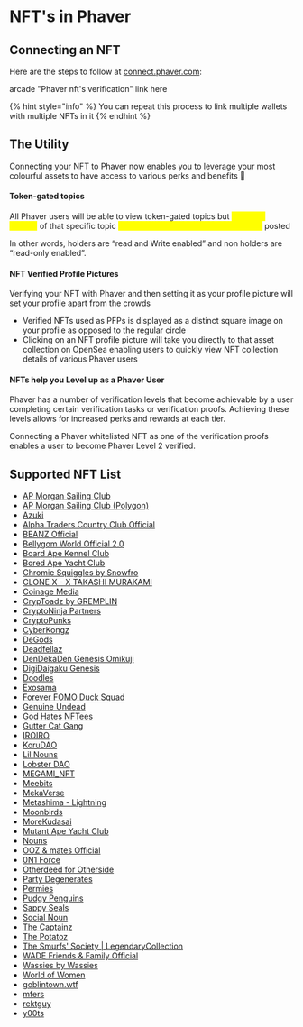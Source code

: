 # NFT's in Phaver

## Connecting an NFT

Here are the steps to follow at [connect.phaver.com](https://connect.phaver.com/):&#x20;

arcade "Phaver nft's verification" link here

{% hint style="info" %}
You can repeat this process to link multiple wallets with multiple NFTs in it
{% endhint %}

## The Utility&#x20;

Connecting your NFT to Phaver now enables you to leverage your most colourful assets to have access to various perks and benefits 🎫

#### Token-gated topics

All Phaver users will be able to view token-gated topics but <mark style="color:yellow;">only NFT holders</mark> of that specific topic <mark style="color:yellow;">will be able to interact with the content</mark> posted

In other words, holders are “read and Write enabled” and non holders are “read-only enabled”.

#### NFT Verified Profile Pictures

Verifying your NFT with Phaver and then setting it as your profile picture will set your profile apart from the crowds

* Verified NFTs used as PFPs is displayed as a distinct square image on your profile as opposed to the regular circle
* Clicking on an NFT profile picture will take you directly to that asset collection on OpenSea enabling users to quickly view NFT collection details of various Phaver users

#### NFTs help you Level up as a Phaver User

Phaver has a number of verification levels that become achievable by a user completing certain verification tasks or verification proofs. Achieving these levels allows for increased perks and rewards at each tier.

Connecting a Phaver whitelisted NFT as one of the verification proofs enables a user to become Phaver Level 2 verified.&#x20;

## Supported NFT List

* [AP Morgan Sailing Club ](https://opensea.io/collection/ap-morgan-sailing-club-ethereum)
* [AP Morgan Sailing Club (Polygon)](https://opensea.io/collection/ap-morgan-sailing-club-polygon)
* [Azuki](https://opensea.io/collection/azuki)
* [Alpha Traders Country Club Official](https://opensea.io/collection/atcc)
* [BEANZ Official](https://opensea.io/collection/beanzofficial)
* [Bellygom World Official 2.0](https://opensea.io/collection/bellygom-world-official-season-2)
* [Board Ape Kennel Club](https://opensea.io/collection/bored-ape-kennel-club)
* [Bored Ape Yacht Club](https://opensea.io/collection/boredapeyachtclub)
* [Chromie Squiggles by Snowfro](https://opensea.io/collection/chromie-squiggle-by-snowfro)
* [CLONE X - X TAKASHI MURAKAMI](https://opensea.io/collection/clonex)
* [Coinage Media](https://www.coinage.media/about#mint)
* [CrypToadz by GREMPLIN](https://opensea.io/collection/cryptoadz-by-gremplin)
* [CryptoNinja Partners](https://opensea.io/collection/cryptoninjapartners-v2)
* [CryptoPunks](https://opensea.io/collection/cryptopunks)
* [CyberKongz ](https://opensea.io/collection/cyberkongz)
* [DeGods](https://opensea.io/collection/degods)
* [Deadfellaz ](https://opensea.io/collection/deadfellaz)
* [DenDekaDen Genesis Omikuji](https://opensea.io/collection/dendekaden)
* [DigiDaigaku Genesis](https://opensea.io/collection/digidaigaku)
* [Doodles](https://opensea.io/collection/doodles-official)
* [Exosama ](https://opensea.io/collection/exosama-expect-chaos)
* [Forever FOMO Duck Squad](https://opensea.io/collection/forever-fomo-duck-squad)
* [Genuine Undead](https://opensea.io/collection/genuine-undead)
* [God Hates NFTees](https://opensea.io/collection/godhatesnftees)
* [Gutter Cat Gang](https://opensea.io/collection/guttercatgang)
* [IROIRO ](https://opensea.io/collection/iroiro)
* [KoruDAO ](https://opensea.io/collection/korudao)
* [Lil Nouns](https://opensea.io/collection/lil-nouns)
* [Lobster DAO](https://opensea.io/collection/lobsterdao)
* [MEGAMI\_NFT](https://opensea.io/collection/megaminft)
* [Meebits](https://opensea.io/collection/meebits)
* [MekaVerse](https://opensea.io/collection/mekaverse)
* [Metashima - Lightning](https://opensea.io/collection/or-metashima-lightning)
* [Moonbirds](https://opensea.io/collection/proof-moonbirds)
* [MoreKudasai](https://opensea.io/collection/morekudasai)
* [Mutant Ape Yacht Club](https://opensea.io/collection/mutant-ape-yacht-club)
* [Nouns](https://opensea.io/collection/nouns)
* [OOZ & mates Official](https://opensea.io/collection/ooz-mates-official)
* [0N1 Force](https://opensea.io/collection/0n1-force)
* [Otherdeed for Otherside](https://opensea.io/collection/otherdeed)
* [Party Degenerates](https://opensea.io/collection/partydegenerates)
* [Permies](https://opensea.io/collection/permies)
* [Pudgy Penguins](https://opensea.io/collection/pudgypenguins)
* [Sappy Seals](https://opensea.io/collection/sappy-seals)
* [Social Noun](https://opensea.io/collection/social-noun)
* [The Captainz](https://opensea.io/collection/thecaptainz)
* [The Potatoz](https://opensea.io/collection/thepotatoz)
* [The Smurfs' Society | LegendaryCollection](https://opensea.io/collection/the-smurfs-society-legendary)
* [WADE Friends & Family Official](https://opensea.io/collection/wade-official)
* [Wassies by Wassies](https://opensea.io/collection/wassiesbywassies)
* [World of Women](https://opensea.io/collection/world-of-women-nft)
* [goblintown.wtf](https://opensea.io/collection/goblintownwtf)
* [mfers ](https://opensea.io/collection/mfers)
* [rektguy](https://opensea.io/collection/rektguy)
* [y00ts ](https://opensea.io/collection/y00ts)

